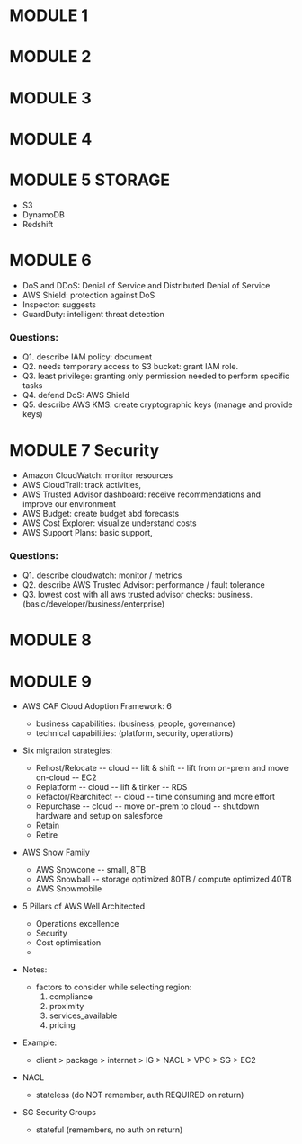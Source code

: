 # MODULE 1
# MODULE 2
# MODULE 3
# MODULE 4
# MODULE 5 STORAGE
- S3
- DynamoDB
- Redshift

# MODULE 6
- DoS and DDoS: Denial of Service and Distributed Denial of Service
- AWS Shield: protection against DoS
- Inspector: suggests
- GuardDuty: intelligent threat detection

### Questions:
- Q1. describe IAM policy: document
- Q2. needs temporary access to S3 bucket: grant IAM role.
- Q3. least privilege: granting only permission needed to perform specific tasks
- Q4. defend DoS: AWS Shield
- Q5. describe AWS KMS: create cryptographic keys (manage and provide keys)

# MODULE 7 Security
- Amazon CloudWatch: monitor resources 
- AWS CloudTrail: track activities,
- AWS Trusted Advisor dashboard: receive recommendations and improve our environment
- AWS Budget: create budget abd forecasts
- AWS Cost Explorer: visualize understand costs
- AWS Support Plans: basic support, 

### Questions:
- Q1. describe cloudwatch: monitor / metrics
- Q2. describe AWS Trusted Advisor: performance / fault tolerance
- Q3. lowest cost with all aws trusted advisor checks: business. (basic/developer/business/enterprise)

# MODULE 8
# MODULE 9
- AWS CAF Cloud Adoption Framework: 6 
  - business capabilities: (business, people, governance)
  - technical capabilities: (platform, security, operations)
- Six migration strategies:
  - Rehost/Relocate -- cloud -- lift & shift -- lift from on-prem and move on-cloud -- EC2
  - Replatform -- cloud -- lift & tinker -- RDS
  - Refactor/Rearchitect -- cloud -- time consuming and more effort 
  - Repurchase -- cloud -- move on-prem to cloud -- shutdown hardware and setup on salesforce
  - Retain
  - Retire
- AWS Snow Family
  - AWS Snowcone -- small, 8TB
  - AWS Snowball -- storage optimized 80TB / compute optimized 40TB
  - AWS Snowmobile
- 5 Pillars of AWS Well Architected
  - Operations excellence
  - Security
  - Cost optimisation
  -

- Notes:
    - factors to consider while selecting region: 
      1. compliance
      2. proximity
      3. services_available
      4. pricing
- Example:
    - client > package > internet > IG > NACL > VPC > SG > EC2
- NACL
    - stateless (do NOT remember, auth REQUIRED on return)
-  SG Security Groups
    - stateful (remembers, no auth on return)